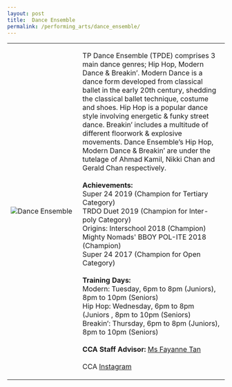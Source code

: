 ```yaml
---
layout: post
title:  Dance Ensemble
permalink: /performing_arts/dance_ensemble/
---
```


<div>
<table>
    <tr>
        <td style="width:33%"><image src="{{site.baseurl}}/images/CCA_dance_ensemble.jpg" style="display:block;margin-left:auto;margin-right:auto;" alt="Dance Ensemble"></image></td>
        <td>
            <p>
                TP Dance Ensemble (TPDE) comprises 3 main dance genres; Hip Hop, Modern Dance & Breakin’. Modern Dance is a dance form developed from classical ballet in the early 20th century, shedding the classical ballet technique, costume and shoes. Hip Hop is a popular dance style involving energetic & funky street dance. Breakin’ includes a multitude of different floorwork & explosive movements. Dance Ensemble’s Hip Hop, Modern Dance & Breakin’ are under the tutelage of Ahmad Kamil, Nikki Chan and Gerald Chan respectively.<br>
                <br>
                <b>Achievements:</b><br>
                Super 24 2019 (Champion for Tertiary Category)<br>
                TRDO Duet 2019 (Champion for Inter-poly Category)<br>
                Origins: Interschool 2018 (Champion)<br>
                Mighty Nomads' BBOY POL-ITE 2018 (Champion)<br>
                Super 24 2017 (Champion for Open Category)<br>
                <br>
                <b>Training Days:</b><br>
                Modern: Tuesday, 6pm to 8pm (Juniors), 8pm to 10pm (Seniors)<br>
                Hip Hop: Wednesday, 6pm to 8pm (Juniors , 8pm to 10pm (Seniors)<br>
                Breakin’: Thursday, 6pm to 8pm (Juniors), 8pm to 10pm (Seniors)<br>
                <br>
                <b>CCA Staff Advisor:</b> <a href="mailto:sokpeng@tp.edu.sg">Ms Fayanne Tan</a><br>
                <br>
                CCA <a href="https://www.instagram.com/tpdeofficial">Instagram</a>
            </p>
        </td>
    </tr>
</table>
</div>

